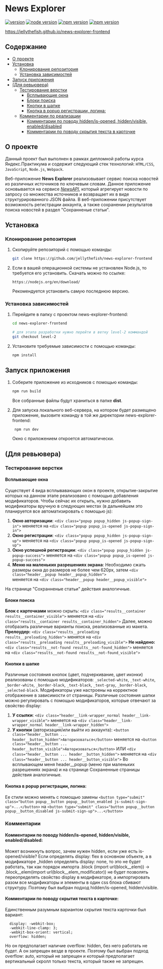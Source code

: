 # News Explorer

[![version](https://img.shields.io/badge/version-1.0.0-blue.svg)](https://github.com/jellythefish/news-explorer-frontend/tree/v1.0.0) [![node version](https://img.shields.io/badge/node-12.16.2-green.svg)](https://nodejs.org/en/) [![npm version](https://img.shields.io/badge/npm-6.14.4-red.svg)](https://nodejs.org/en/) [![npm version](https://img.shields.io/badge/build-passing-green.svg)]()

https://jellythefish.github.io/news-explorer-frontend

## Содержание

* [О проекте](#about)
* [Установка](#install)
	* [Клонирование репозитория](#clone)
	*  [Установка зависимостей](#dep)
* [Запуск приложения](#run)
* [(Для ревьювера)](#review)
	* [Тестирование верстки](#test)
		* [Всплывающие окна](#popup)
		* [Блоки поиска](#search)
		* [Кнопки в шапке](#header)
		* [Кнопка в popup регистрации, логина:](#button)
  * [Комментарии по реализации](#comments)
    * [Комментарии по поводу hidden/is-opened, hidden/visible, enabled/disabled](#comment1)
    * [Комментарии по поводу скрытия текста в карточке](#comment2)

## <a name='about'></a>О проекте
Данный проект был выполнен в рамках дипломной работы курса Яндекс.Практикума и содержит следующий стек технологий:
`HTML/CSS`, `JavaScript`, `Node.js`, `Webpack`.

Веб-приложение **News Explorer** реализовывает сервис поиска новостей из различных источников по ключевым словам. Данное приложение основывается на сервисе [*NewsAPI*](https://newsapi.org/), который агрегирует новости по запросу со множества источников и возвращает их в виде структурированного JSON файла. 
В веб-приложении присутствует возможность регистрации аккаунта, а также сохранении результатов поиска новостей в раздел "Сохранненые статьи".

##  <a name='install'></a>Установка

### <a name='clone'></a>Клонирование репозитория

1. Скопируйте репозиторий с помощью команды:

   ```bash
   git clone https://github.com/jellythefish/news-explorer-frontend
   ```

2. Если в вашей операционной системы не установлен Node.js, то требуется его установить. Скачать можно по ссылке:
   ```
   https://nodejs.org/en/download/
   ```
   Рекомендуется установить самую последнюю версию.

###  <a name='dep'></a>Установка зависимостей

1. Перейдите в папку с проектом news-explorer-frontend:

   ```bash
   cd news-explorer-frontend
   
   # для этапа разработки нужно перейти в ветку level-2 коммандой
   git checkout level-2
   ```

2. Установите требуемые зависимости с помощью команды:

   ```bash
   npm install
   ```



## <a name='run'></a>Запуск приложения

1. Соберите приложение из исходников с помощью команды:

   ```bash
   npm run build
   ```

   Все собранные файлы будут храниться в папке **dist**.

2. Для запуска локального веб-сервера, на котором будет размещено приложение, вызовите команду в той же директории news-explorer-frontend:

   ```bash
    npm run dev
   ```

   Окно с приложением откроется автоматически.

##  <a name='review'></a>(Для ревьювера)
###  <a name='test'></a>Тестирование верстки
####  <a name='popup'></a>Всплывающие окна
Существует 4 вида всплывавающих окон в проекте, открытие-закрытие которых на данном этапе реализовано с помощью добавления модификаторов. Чтобы сейчас их открыть, нужно добавить модификаторы вручную в следующих местах (в дальнейшем это планируется все автоматизировать с помощью js):
1. **Окно авторизации**:
    `<div class="popup popup_hidden js-popup-sign-in">`
    меняется на
    `<div class="popup popup_is-opened js-popup-sign-in">`
2. **Окно регистрации**:
    `<div class="popup popup_hidden js-popup-sign-up">`
    меняется на
    `<div class="popup popup_is-opened js-popup-sign-up">`
3. **Окно успешной регистрации**:
    `<div class="popup popup_hidden js-popup-success">`
    меняется на
    `<div class="popup popup_is-opened js-popup-success">`
4. **Меню на маленьких разрешениях экрана**:
  Необходимо сжать размеры окна до размеров не более чем 620px, затем
 `<div class="header__popup header__popup_hidden">`  
    меняется на
    `<div class="header__popup header__popup_visible">`

На странице "Сохранненые статьи" действия аналогичные.

#### <a name='search'></a>Блоки поиска
**Блок с карточками** можно скрыть:
`<div class="results__container results__container_visible">`
меняется на
`<div class="results__container results__container_hidden">`
Далее, можно отобразить различные варианты поиска, реализованные из макета.
**Прелоудер:**
`<div class="results__preloading results__preloading_hidden">`
менятся на
`<div class="results__preloading results__preloading_visible">`
**Не найдено:**
`<div class="results__not-found results__not-found_hidden">`
меняется на
`<div class="results__not-found results__not-found_visible">`

####  <a name='header'></a>Кнопки в шапке
Различные состояния кнопок (цвет, подчеркивание, цвет иконки) реализованы с помощью модификаторов:
`_selected-white`, `_text-white`, `_border-white`, `_border-black`, `_text-black`, `_text-gray`, `_border-black`,
`_selected-black`.
Модификаторы уже настроены на корректное отображение в зависимости от страницы.
Различные состояния шапки можно регулировать с помощью модификаторов, которые отвечают за свойство display:
1. **У ссылки**:
`<div class="header__link-wrapper_normal header__link-wrapper_visible">`
меняется на
`<div class="header__link-wrapper_normal header__link-wrapper_hidden">`
2. **У кнопки** (авторизация/или выйти из аккаунта):
`<button class="header__button ... header__button_hidden">Авторизоваться</button>`
меняется на
`<button class="header__button ... header__button_visible">Авторизоваться</button>`
ИЛИ
`<div class="header__button ... header__button_hidden">`
меняется на
`<div class="header__button ... header__button_visible">`
Во всплывающем меня header__popup (меню при маленьких разрешениях экрана) и на странице Сохраненные страницы действия аналогичные.

####  <a name='button'></a>Кнопка в popup регистрации, логина:
Ее стили можно менять с помощью замены
`<button type="submit" class="button popup__button popup__button_enabled js-submit-sign-up">...</button>`
на
`<button type="submit" class="button popup__button popup__button_disabled js-submit-sign-up">...</button>`

###  <a name='comments'></a>Комментарии

#### <a name='comment1'></a>Комментарии по поводу hidden/is-opened, hidden/visible, enabled/disabled:
Может возникнуть вопрос, зачем нужен hidden, если уже есть is-opened/visible? Eсли определять display: flex в основном объекте, а в модификаторе _hidden определять display: none, то это не будет работать, так как порядок импорта .block (import url(block__elem)) -> .block__elem(import url(block__elem_modificator)) не будет позволять переопределять свойство display в модификаторе, а импортировать разом все модификаторы и элементы в один css блока сбивают структуру. Поэтому был выбран подход hidden/is-opened, hidden/visible.
#### <a name='comment2'></a>Комментарии по поводу скрытия текста в карточке:
Единственным разумным вариантом скрытия текста карточки был вариант:
```
  display: -webkit-box;
  -webkit-line-clamp: 3;
  -webkit-box-orient: vertical;  
  overflow: hidden;
```
Но он предполагает наличие overflow: hidden, без него работать не будет. А он запрещен везде в проекте. Поэтому был выбран подход overflow: auto, который не запрещен и который предполагает вертикальный скролл только текста, который также не запрещен.
